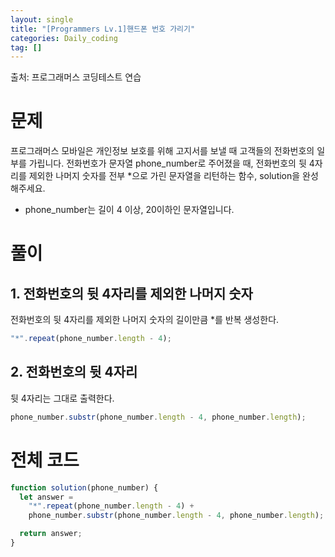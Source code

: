 ```yaml
---
layout: single
title: "[Programmers Lv.1]핸드폰 번호 가리기"
categories: Daily_coding
tag: []
---
```


출처: 프로그래머스 코딩테스트 연습

# 문제

프로그래머스 모바일은 개인정보 보호를 위해 고지서를 보낼 때 고객들의 전화번호의 일부를 가립니다.
전화번호가 문자열 phone_number로 주어졌을 때, 전화번호의 뒷 4자리를 제외한 나머지 숫자를 전부 \*으로 가린 문자열을 리턴하는 함수, solution을 완성해주세요.

- phone_number는 길이 4 이상, 20이하인 문자열입니다.

# 풀이

## 1. 전화번호의 뒷 4자리를 제외한 나머지 숫자

전화번호의 뒷 4자리를 제외한 나머지 숫자의 길이만큼 \*를 반복 생성한다.

```javascript
"*".repeat(phone_number.length - 4);
```

## 2. 전화번호의 뒷 4자리

뒷 4자리는 그대로 출력한다.

```javascript
phone_number.substr(phone_number.length - 4, phone_number.length);
```

# 전체 코드

```javascript
function solution(phone_number) {
  let answer =
    "*".repeat(phone_number.length - 4) +
    phone_number.substr(phone_number.length - 4, phone_number.length);

  return answer;
}
```
